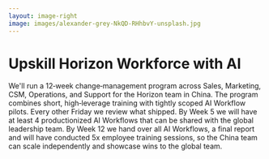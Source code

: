 ```yaml
---
layout: image-right
image: images/alexander-grey-NkQD-RHhbvY-unsplash.jpg
---
```


# Upskill Horizon Workforce with AI

We'll run a <span class="keyword highlight">12‑week</span> <span class="keyword">change‑management</span> program across Sales, Marketing, CSM, Operations, and Support for the Horizon team in China. The program combines short, high‑leverage <span class="keyword">training</span> with tightly scoped <span class="keyword">AI Workflow pilots</span>. Every other <span class="keyword">Friday</span> we review what shipped. By <span class="keyword">Week 5</span> we will have at least <span class="keyword">4 productionized AI Workflows</span> that can be shared with the global leadership team. By <span class="keyword">Week 12</span> we hand over all <span class="keyword">AI Workflows</span>, a <span class="keyword">final report</span> and will have conducted <span class="keyword">5x employee training sessions</span>, so the China team can scale independently and showcase wins to the global team.

